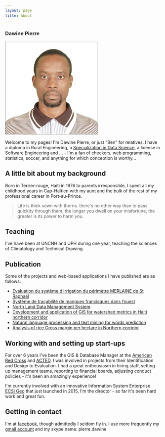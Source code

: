 ```yaml
---
layout: page
title: About
---
```


### Dawine Pierre
<!--
	![A picture of me](/assets/pictures/self_500x500.jpg)
-->

<img src="/assets/pictures/self_500x500.jpg" alt="Self" style="width: 300px;"/>


Welcome to my pages! I'm Dawine Pierre, or just "Ben" for relatives. I have a diploma in Rural Engineering, a [Specialization in Data Science](https://www.coursera.org/account/accomplishments/specialization/SV2QST3RG45L), a license in Software Engineering and ... - I'm a fan of checkers, web programming, statistics, soccer, and anything for which conception is worthy...

## A little bit about my background

Born in Terrier-rouge, Haiti in 1976 to parents irresponsible, I spent all my childhood years in Cap-Haïtien with my aunt and the bulk of the rest of my professional career in Port-au-Prince.

> Life is thick sown with thorns. there's no other way than to pass quicklty through them, the longer you dwell on your misfortune, the greater is its power to harm you.


## Teaching

I've have been at UNCNH and UPH during one year, teaching the sciences of Climatology and Technical Drawing.

## Publication

Some of the projects and web-based applications I have published are as follows: 

* [Evaluation du système d’irrigation du périmètre MERLAINE de St Raphaël](https://www.dropbox.com/s/zngiaidei83zqkq/Dawine_undergraduate_dissertation.pdf?dl=0)
* [Système de traçabilité de mangues francisques dans l’ouest](https://agritech.shinyapps.io/systra)
* [North Land Data Management System](https://avanse.shinyapps.io/shiny-server/)
* [Development and application of GIS for watershed metrics in Haiti northern corridor](https://dai0-my.sharepoint.com/:b:/g/personal/dawine_pierre_dai_com/EZ4uRh3gQppAinozHUMUxX8B0pzZCzqslkg5Q4bgERm3og?e=9Xq5Zx)
* [Natural language processing and text mining for words prediction](http://rpubs.com/pdawine/tm_nlp)
* [Analysis of rice Gross margin per hectare in Northern corridor](https://dai0-my.sharepoint.com/:b:/g/personal/dawine_pierre_dai_com/EZl8RIkMlIFCrHycScy3IosBbKksixPYtWOkZxwNskUP0Q?e=O3ug0J)

## Working with and setting up start-ups

For over 6 years I've been the GIS & Database Manager at the [American Red Cross](http://www.redcross.org) and [ACTED](http://www.acted.org). I was involved in projects from their Identification and Design to Evaluation. I had a great enthousiasm in hiring staff, setting up management teams, reporting to financial boards, adjusting conduct policies - it's been an amazingly experience! 

I'm currently involved with an innovative Information System Enterprise [ECSI Geo](https://pdawine.github.io/2019/02/05/coffee-information-system/) that just launched in 2015, I'm the director - so far it's been hard work and great fun.


## Getting in contact

I'm at [facebook](http://facebook.com/pdawine), though admittedly I seldom fly in.  I use more frequently my [gmail account](dawin.pierre@gmail.com) and my skype name: pierre.dawine 

